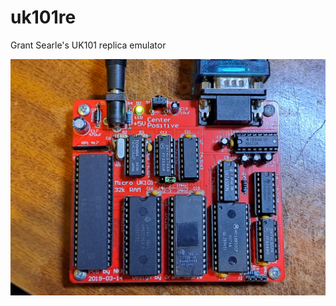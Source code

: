 # uk101re
Grant Searle's UK101 replica emulator

![UK101RE](https://github.com/ea4eoz/uk101re/blob/main/photos/MicroUK101.jpg?raw=true)

